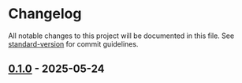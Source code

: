 # Changelog

All notable changes to this project will be documented in this file. See [standard-version](https://github.com/conventional-changelog/standard-version) for commit guidelines.

## [0.1.0] - 2025-05-24

[0.1.0]: https://github.com/orav-jozsef/psi-header-checker/releases/tag/v0.1.0